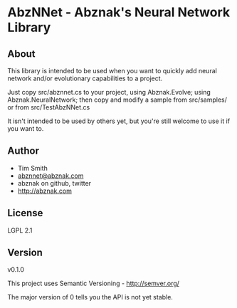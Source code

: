 # AbzNNet - Abznak's Neural Network Library

## About
This library is intended to be used when you want to quickly add
neural network and/or evolutionary capabilities to a project.  

Just copy src/abznnet.cs to your project, 
    using Abznak.Evolve;
    using Abznak.NeuralNetwork;
then copy and modify a sample from src/samples/ or from src/TestAbzNNet.cs

It isn't intended to be used by others yet, but you're still welcome to use it
if you want to.

## Author
* Tim Smith
* abznnet@abznak.com
* abznak on github, twitter
* http://abznak.com

## License

LGPL 2.1

## Version

v0.1.0

This project uses Semantic Versioning - http://semver.org/

The major version of 0 tells you the API is not yet stable.
